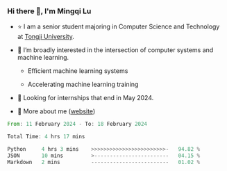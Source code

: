 ### Hi there 👋, I'm Mingqi Lu

- :star: I am a senior student majoring in Computer Science and Technology at [Tongji University](https://en.tongji.edu.cn/p/#/).

- :thinking: I’m broadly interested in the intersection of computer systems and machine learning.

  - Efficient machine learning systems

  - Accelerating machine learning training

- :seedling: Looking for internships that end in May 2024.

- 💬 More about me ([website](https://lmqqqqqq.github.io/))

<!--START_SECTION:waka-->

```rust
From: 11 February 2024 - To: 18 February 2024

Total Time: 4 hrs 17 mins

Python     4 hrs 3 mins    >>>>>>>>>>>>>>>>>>>>>>>>-   94.82 %
JSON       10 mins         >------------------------   04.15 %
Markdown   2 mins          -------------------------   01.02 %
```

<!--END_SECTION:waka-->


